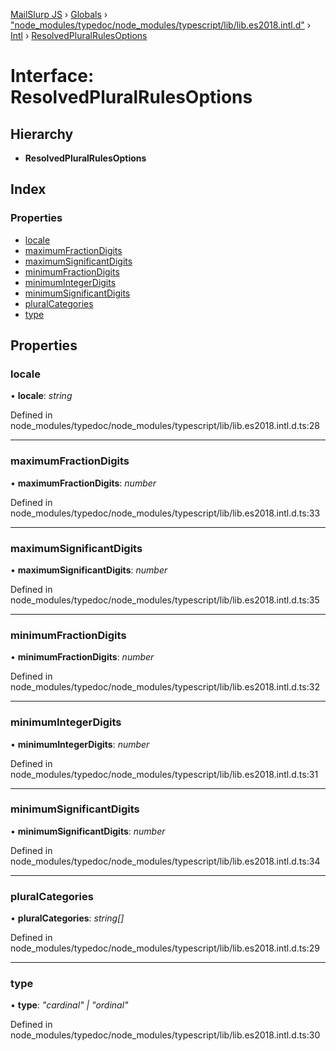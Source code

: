 [MailSlurp JS](../README.md) › [Globals](../globals.md) › ["node_modules/typedoc/node_modules/typescript/lib/lib.es2018.intl.d"](../modules/_node_modules_typedoc_node_modules_typescript_lib_lib_es2018_intl_d_.md) › [Intl](../modules/_node_modules_typedoc_node_modules_typescript_lib_lib_es2018_intl_d_.intl.md) › [ResolvedPluralRulesOptions](_node_modules_typedoc_node_modules_typescript_lib_lib_es2018_intl_d_.intl.resolvedpluralrulesoptions.md)

# Interface: ResolvedPluralRulesOptions

## Hierarchy

* **ResolvedPluralRulesOptions**

## Index

### Properties

* [locale](_node_modules_typedoc_node_modules_typescript_lib_lib_es2018_intl_d_.intl.resolvedpluralrulesoptions.md#locale)
* [maximumFractionDigits](_node_modules_typedoc_node_modules_typescript_lib_lib_es2018_intl_d_.intl.resolvedpluralrulesoptions.md#maximumfractiondigits)
* [maximumSignificantDigits](_node_modules_typedoc_node_modules_typescript_lib_lib_es2018_intl_d_.intl.resolvedpluralrulesoptions.md#maximumsignificantdigits)
* [minimumFractionDigits](_node_modules_typedoc_node_modules_typescript_lib_lib_es2018_intl_d_.intl.resolvedpluralrulesoptions.md#minimumfractiondigits)
* [minimumIntegerDigits](_node_modules_typedoc_node_modules_typescript_lib_lib_es2018_intl_d_.intl.resolvedpluralrulesoptions.md#minimumintegerdigits)
* [minimumSignificantDigits](_node_modules_typedoc_node_modules_typescript_lib_lib_es2018_intl_d_.intl.resolvedpluralrulesoptions.md#minimumsignificantdigits)
* [pluralCategories](_node_modules_typedoc_node_modules_typescript_lib_lib_es2018_intl_d_.intl.resolvedpluralrulesoptions.md#pluralcategories)
* [type](_node_modules_typedoc_node_modules_typescript_lib_lib_es2018_intl_d_.intl.resolvedpluralrulesoptions.md#type)

## Properties

###  locale

• **locale**: *string*

Defined in node_modules/typedoc/node_modules/typescript/lib/lib.es2018.intl.d.ts:28

___

###  maximumFractionDigits

• **maximumFractionDigits**: *number*

Defined in node_modules/typedoc/node_modules/typescript/lib/lib.es2018.intl.d.ts:33

___

###  maximumSignificantDigits

• **maximumSignificantDigits**: *number*

Defined in node_modules/typedoc/node_modules/typescript/lib/lib.es2018.intl.d.ts:35

___

###  minimumFractionDigits

• **minimumFractionDigits**: *number*

Defined in node_modules/typedoc/node_modules/typescript/lib/lib.es2018.intl.d.ts:32

___

###  minimumIntegerDigits

• **minimumIntegerDigits**: *number*

Defined in node_modules/typedoc/node_modules/typescript/lib/lib.es2018.intl.d.ts:31

___

###  minimumSignificantDigits

• **minimumSignificantDigits**: *number*

Defined in node_modules/typedoc/node_modules/typescript/lib/lib.es2018.intl.d.ts:34

___

###  pluralCategories

• **pluralCategories**: *string[]*

Defined in node_modules/typedoc/node_modules/typescript/lib/lib.es2018.intl.d.ts:29

___

###  type

• **type**: *"cardinal" | "ordinal"*

Defined in node_modules/typedoc/node_modules/typescript/lib/lib.es2018.intl.d.ts:30
